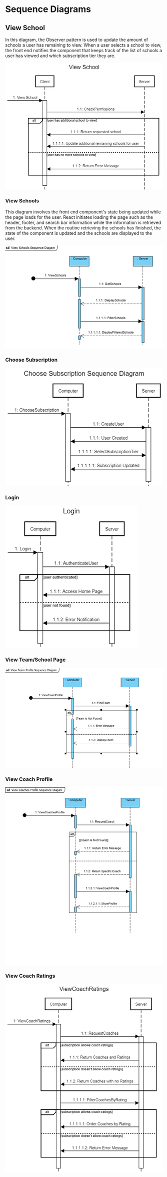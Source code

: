 # Sequence Diagrams

## View School

In this diagram, the Observer pattern is used to update the amount of schools a user has remaining to view.
When a user selects a school to view, the front end notifies the component that keeps track of the list of schools a user has viewed and which subscription tier they are. 

![View SchoolSequenceDiagram](..\documentation\diagrams\sequence\ViewSchoolSequenceDiagram.png)

### View Schools

This diagram involves the front end component's state being updated while the page loads for the user.
React initiates loading the page such as the header, footer, and search bar information while the information is retrieved from the backend.
When the routine retrieving the schools has finished, the state of the component is updated and the schools are displayed to the user.

![ViewSchoolsSequenceDiagram](..\documentation\diagrams\sequence\ViewSchoolsSequenceDiagram.PNG)

### Choose Subscription

![ChooseSubscriptionSequenceDiagram](..\documentation\diagrams\sequence\ChooseSubscriptionSequenceDiagram.png)

### Login

![LoginSequenceDiagram](..\documentation\diagrams\sequence\LoginSequenceDiagram.png)

### View Team/School Page

![ViewTeamProfileSequenceDiagram](..\documentation\diagrams\sequence\ViewTeamProfileSequenceDiagram.PNG)

### View Coach Profile

![ViewCoachesProfileSequenceDiagram](..\documentation\diagrams\sequence\ViewCoachesProfileSequenceDiagram.PNG)

### View Coach Ratings

![ViewCoachRatingsSequenceDiagram](..\documentation\diagrams\sequence\ViewCoachRatingsSequenceDiagram.png)